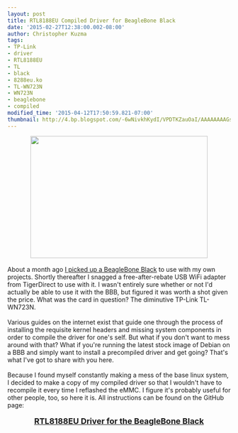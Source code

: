 ```yaml
---
layout: post
title: RTL8188EU Compiled Driver for BeagleBone Black
date: '2015-02-27T12:38:00.002-08:00'
author: Christopher Kuzma
tags:
- TP-Link
- driver
- RTL8188EU
- TL
- black
- 8288eu.ko
- TL-WN723N
- WN723N
- beaglebone
- compiled
modified_time: '2015-04-12T17:50:59.821-07:00'
thumbnail: http://4.bp.blogspot.com/-6wNivkhKydI/VPDTKZauOaI/AAAAAAAAGsQ/yK8ekgvNrwk/s72-c/Screen%2BShot%2B2015-02-27%2Bat%2B15.26.26.png
---
```


<div class="separator" style="clear: both; text-align: center;"><a href="http://4.bp.blogspot.com/-6wNivkhKydI/VPDTKZauOaI/AAAAAAAAGsQ/yK8ekgvNrwk/s1600/Screen%2BShot%2B2015-02-27%2Bat%2B15.26.26.png" imageanchor="1" style="margin-left: 1em; margin-right: 1em;"><img border="0" src="http://4.bp.blogspot.com/-6wNivkhKydI/VPDTKZauOaI/AAAAAAAAGsQ/yK8ekgvNrwk/s1600/Screen%2BShot%2B2015-02-27%2Bat%2B15.26.26.png" height="275" width="400" /></a></div><div class="separator" style="clear: both; text-align: left;"><br /></div><div class="separator" style="clear: both; text-align: left;">About a month ago <a href="http://blog.christopherkuzma.com/2015/02/beaglebone-black-my-personal-cloud.html" target="_blank">I picked up a BeagleBone Black</a> to use with my own projects. Shortly thereafter I snagged a free-after-rebate USB WiFi adapter from TigerDirect to use with it. I wasn't entirely sure whether or not I'd actually be able to use it with the BBB, but figured it was worth a shot given the price. What was the card in question? The diminutive TP-Link TL-WN723N.</div><div class="separator" style="clear: both; text-align: left;"><br /></div><div class="separator" style="clear: both; text-align: left;">Various guides on the internet exist that guide one through the process of installing the requisite kernel headers and missing system components in order to compile the driver for one's self. But what if you don't want to mess around with that? What if you're running the latest stock image of Debian on a BBB and simply want to install a precompiled driver and get going? That's what I've got to share with you here.</div><div class="separator" style="clear: both; text-align: left;"><br /></div><div class="separator" style="clear: both; text-align: left;">Because I found myself constantly making a mess of the base linux system, I decided to make a copy of my compiled driver so that I wouldn't have to recompile it every time I reflashed the eMMC. I figure it's probably useful for other people, too, so here it is. All instructions can be found on the GitHub page:</div><div class="separator" style="clear: both; text-align: left;"><br /></div><div class="separator" style="clear: both; text-align: center;"><b><a href="https://github.com/ckuzma/rtl8188eu-Driver-for-BeagleBone" target="_blank"><span style="font-size: large;">RTL8188EU Driver for the BeagleBone Black</span></a></b></div><div class="separator" style="clear: both; text-align: left;"><br /></div><div class="separator" style="clear: both; text-align: left;"><br /></div><div class="separator" style="clear: both; text-align: left;"><br /></div>